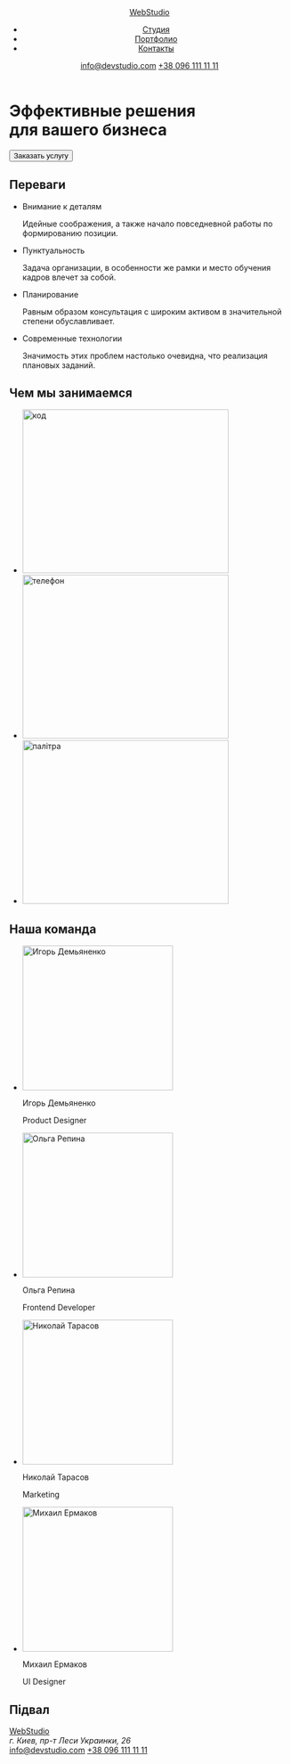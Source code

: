 <!DOCTYPE html>
<html lang="en">
<head>
    <meta charset="UTF-8">
    <meta http-equiv="X-UA-Compatible" content="IE=edge">
    <meta name="viewport" content="width=device-width, initial-scale=1.0">
    <title>WebStudio</title>
</head>
<body>
    <header>
        <nav>
        <a href="">WebStudio</a>
        <ul>
            <li><a href="">Студия</a></li>
            <li><a href="">Портфолио</a></li>
            <li><a href="">Контакты</a></li>
        </ul>
        </nav>
        <a href="info@devstudio.com" class="contact-link">info@devstudio.com</a>
        <a href="tel+380961111111" class="contact-link">+38 096 111 11 11</a>
    </header>
    <main>
        <h1>Эффективные решения <br> для вашего бизнеса</h1>
        <button type="button">Заказать услугу</button>
    </main>
    <section>
        <h2>Переваги</h2>
        <ul>
            <li>Внимание к деталям
                <p>Идейные соображения, а также начало повседневной работы по формированию позиции.</p>
            </li>
            <li>Пунктуальность
                <p>Задача организации, в особенности же рамки и место обучения кадров влечет за собой.</p>
            </li>
            <li>Планирование
                <p>Равным образом консультация с широким активом в значительной степени обуславливает.</p>
            </li>
            <li>Современные технологии
                <p>Значимость этих проблем настолько очевидна, что реализация плановых заданий.</p>
            </li>
        </ul>
    </section>
    <section>
        <h2>Чем мы занимаемся</h2>
        <ul>
            <li><img src="./images/box1(1).jpg" alt="код" width="370" height="294"></li>
            <li><img src="./images/box2(1).jpg" alt="телефон" width="370" height="294"></li>
            <li><img src="./images/box3(1).jpg" alt="палітра" width="370" height="294"></li> 
        </ul>
    </section>
    <section>
        <h2>Наша команда</h2>
        <ul>
            <li><img src="./images/img (4).jpg" alt="Игорь Демьяненко" width="270" height="260"><p>Игорь Демьяненко</p>
            <p>Product Designer</p></li>
            <li><img src="./images/img(1)(1).jpg" alt="Ольга Репина" width="270" height="260"><p>Ольга Репина</p>
            <p>Frontend Developer</p></li>
            <li><img src="./images/img(2)(1).jpg" alt="Николай Тарасов" width="270" height="260"><p>Николай Тарасов</p>
            <p>Marketing</p></li>
            <li><img src="./images/img(3)(1).jpg" alt="Михаил Ермаков" width="270" height="260"><p>Михаил Ермаков</p>
            <p>UI Designer</p></li>
        </ul>
    </section>
    <footer>
        <h2>Підвал</h2>
        <a href="">WebStudio</a>
        <address>г. Киев, пр-т Леси Украинки, 26</address>
        <a href="info@devstudio.com" class="contact-link">info@devstudio.com</a>
        <a href="tel:+380961111111" class="contact-link">+38 096 111 11 11</a>
    </footer>
</body>
</html>